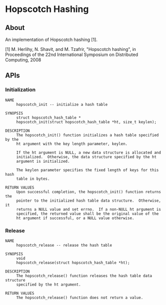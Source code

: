 # Hopscotch Hashing

## About
An implementation of Hopscotch hashing [1].

[1] M. Herlihy, N. Shavit, and M. Tzafrir, "Hopscotch hashing", in Proceedings of the 22nd International Symposium on Distributed Computing, 2008

## APIs

### Initialization

    NAME
         hopscotch_init -- initialize a hash table
         
    SYNOPSIS
         struct hopscotch_hash_table *
         hopscotch_init(struct hopscotch_hash_table *ht, size_t keylen);
         
    DESCRIPTION
         The hopscotch_init() function initializes a hash table specified by the
         ht argument with the key length parameter, keylen.
         
         If the ht argument is NULL, a new data structure is allocated and
         initialized.  Otherwise, the data structure specified by the ht
         argument is initialized.
         
         The keylen parameter specifies the fixed length of keys for this hash
         table in bytes.

    RETURN VALUES
         Upon successful completion, the hopscotch_init() function returns the
         pointer to the initialized hash table data structure.  Otherwise, it
         returns a NULL value and set errno.  If a non-NULL ht argument is
         specified, the returned value shall be the original value of the
         ht argument if successful, or a NULL value otherwise.


### Release

    NAME
         hopscotch_release -- release the hash table
         
    SYNOPSIS
         void
         hopscotch_release(struct hopscotch_hash_table *ht);
         
    DESCRIPTION
         The hopscotch_release() function releases the hash table data structure
         specified by the ht argument.

    RETURN VALUES
         The hopscotch_release() function does not return a value.

